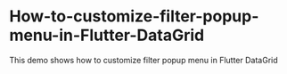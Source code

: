 # How-to-customize-filter-popup-menu-in-Flutter-DataGrid
This demo shows how to customize filter popup menu in Flutter DataGrid

